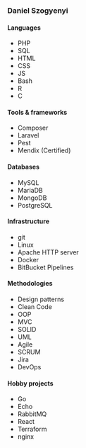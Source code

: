 ### Daniel Szogyenyi

#### Languages

- PHP
- SQL
- HTML
- CSS
- JS
- Bash
- R
- C

#### Tools & frameworks

- Composer
- Laravel
- Pest
- Mendix (Certified)

#### Databases

- MySQL
- MariaDB
- MongoDB
- PostgreSQL

#### Infrastructure

- git
- Linux
- Apache HTTP server
- Docker
- BitBucket Pipelines

#### Methodologies

- Design patterns
- Clean Code
- OOP
- MVC
- SOLID
- UML
- Agile
- SCRUM
- Jira
- DevOps

#### Hobby projects

- Go
- Echo
- RabbitMQ
- React
- Terraform
- nginx
